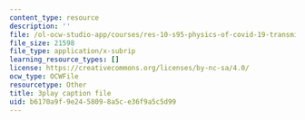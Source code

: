 ```yaml
---
content_type: resource
description: ''
file: /ol-ocw-studio-app/courses/res-10-s95-physics-of-covid-19-transmission-fall-2020/b6170a9f9e2458098a5ce36f9a5c5d99_X1or8Ish5OU.vtt
file_size: 21598
file_type: application/x-subrip
learning_resource_types: []
license: https://creativecommons.org/licenses/by-nc-sa/4.0/
ocw_type: OCWFile
resourcetype: Other
title: 3play caption file
uid: b6170a9f-9e24-5809-8a5c-e36f9a5c5d99
---
```

